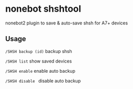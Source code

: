 # nonebot shshtool

 nonebot2 plugin to save & auto-save shsh for A7+ devices

## Usage

`/SHSH backup (id)`	backup shsh

`/SHSH list`	show saved devices

`/SHSH enable`	enable auto backup

`/SHSH disable `	disable auto backup

